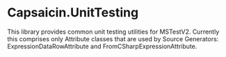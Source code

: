 ﻿# Capsaicin.UnitTesting
This library provides common unit testing utilities for MSTestV2.
Currently this comprises only Attribute classes that are used by Source Generators: ExpressionDataRowAttribute and FromCSharpExpressionAttribute.